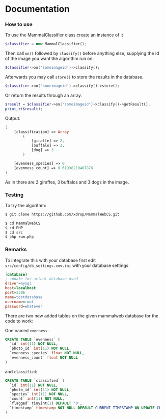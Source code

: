 # Documentation

### How to use
To use the MammalClassifier class create an instance of it
```php
$classifier = new MammalClassifier();
```
Then call `on()` followed by `classify()` before anything else, supplying the id of the image you want the algorithm run on.

```php
$classifier->on('someimageid')->classify();
```

Afterwards you may call `store()` to store the results in the database.
```php
$classifier->on('someimageid')->classify()->store();
```

Or return the results through an array.

```php
$result = $classifier->on('someimageid')->classify()->getResult();
print_r($result);
```

Output:
```php
(
    [classification] => Array
        (
            [giraffe] => 2,
            [buffalo] => 3,
            [dog] => 3
        )

    [evenness_species] => 0
    [evenness_count] => 0.61938219467876
)
```
As in there are 2 giraffes, 3 buffalos and 3 dogs in the image.



### Testing

To try the algorithm:

```sh
$ git clone https://github.com/xdrop/MammalWebCS.git
```

```sh
$ cd MammalWebCS
$ cd PHP
$ cd src
$ php run.php
```

### Remarks
To integrate this with your database first edit `src/config/db_settings.env.ini` with your database settings:
```ini
[database]
; update for actual database used
driver=mysql
host=localhost
port=3306
name=testdatabase
username=root
password=whatever
```

There are two new added tables on the given mammalweb database for the code to work:

One named `evenness`:
```sql
CREATE TABLE `evenness` (
  `id` int(11) NOT NULL,
  `photo_id` int(11) NOT NULL,
  `evenness_species` float NOT NULL,
  `evenness_count` float NOT NULL
)
```

and `classified`:
```sql
CREATE TABLE `classified` (
  `id` int(11) NOT NULL,
  `photo_id` int(11) NOT NULL,
  `species` int(11) NOT NULL,
  `count` int(11) NOT NULL,
  `flagged` tinyint(1) DEFAULT '0',
  `timestamp` timestamp NOT NULL DEFAULT CURRENT_TIMESTAMP ON UPDATE CURRENT_TIMESTAMP
)
```
